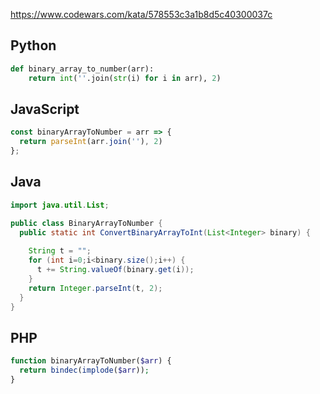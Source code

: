 https://www.codewars.com/kata/578553c3a1b8d5c40300037c

## Python
```python
def binary_array_to_number(arr):
    return int(''.join(str(i) for i in arr), 2)
```

## JavaScript
```js
const binaryArrayToNumber = arr => {
  return parseInt(arr.join(''), 2)
};
```

## Java
```java
import java.util.List;

public class BinaryArrayToNumber {
  public static int ConvertBinaryArrayToInt(List<Integer> binary) {
    
    String t = "";
    for (int i=0;i<binary.size();i++) {
      t += String.valueOf(binary.get(i));
    }
    return Integer.parseInt(t, 2);
  }
}
```

## PHP
```php
function binaryArrayToNumber($arr) {
  return bindec(implode($arr));
}
```